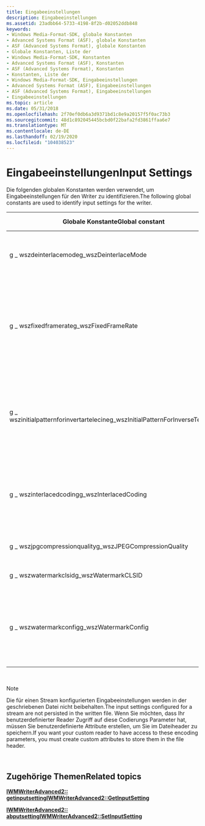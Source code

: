 ```yaml
---
title: Eingabeeinstellungen
description: Eingabeeinstellungen
ms.assetid: 23adbb64-5733-4198-8f2b-d02052ddb848
keywords:
- Windows Media-Format-SDK, globale Konstanten
- Advanced Systems Format (ASF), globale Konstanten
- ASF (Advanced Systems Format), globale Konstanten
- Globale Konstanten, Liste der
- Windows Media-Format-SDK, Konstanten
- Advanced Systems Format (ASF), Konstanten
- ASF (Advanced Systems Format), Konstanten
- Konstanten, Liste der
- Windows Media-Format-SDK, Eingabeeinstellungen
- Advanced Systems Format (ASF), Eingabeeinstellungen
- ASF (Advanced Systems Format), Eingabeeinstellungen
- Eingabeeinstellungen
ms.topic: article
ms.date: 05/31/2018
ms.openlocfilehash: 2f70ef0db6a3d9371bd1c8e9a20157f5f0ac73b3
ms.sourcegitcommit: 48d1c892045445bcbd0f22bafa2fd3861ffaa6e7
ms.translationtype: MT
ms.contentlocale: de-DE
ms.lasthandoff: 02/19/2020
ms.locfileid: "104038523"
---
```

# <a name="input-settings"></a><span data-ttu-id="a27ff-115">Eingabeeinstellungen</span><span class="sxs-lookup"><span data-stu-id="a27ff-115">Input Settings</span></span>

<span data-ttu-id="a27ff-116">Die folgenden globalen Konstanten werden verwendet, um Eingabeeinstellungen für den Writer zu identifizieren.</span><span class="sxs-lookup"><span data-stu-id="a27ff-116">The following global constants are used to identify input settings for the writer.</span></span>



| <span data-ttu-id="a27ff-117">Globale Konstante</span><span class="sxs-lookup"><span data-stu-id="a27ff-117">Global constant</span></span>                        | <span data-ttu-id="a27ff-118">WMT \_ attr- \_ DataType</span><span class="sxs-lookup"><span data-stu-id="a27ff-118">WMT\_ATTR\_DATATYPE</span></span>                                                                                                                       | <span data-ttu-id="a27ff-119">Beschreibung von *pValue*</span><span class="sxs-lookup"><span data-stu-id="a27ff-119">Description of *pValue*</span></span>                                                                                                                                                                                                                                                 |
|----------------------------------------|-------------------------------------------------------------------------------------------------------------------------------------------|-------------------------------------------------------------------------------------------------------------------------------------------------------------------------------------------------------------------------------------------------------------------------|
| <span data-ttu-id="a27ff-120">g \_ wszdeinterlacemode</span><span class="sxs-lookup"><span data-stu-id="a27ff-120">g\_wszDeinterlaceMode</span></span>                  | <span data-ttu-id="a27ff-121">**WMT \_ Geben Sie \_ DWORD** auf einen der Werte in der Mode-Tabelle im Thema [zu deinterlace-Video](to-deinterlace-video.md)ein.</span><span class="sxs-lookup"><span data-stu-id="a27ff-121">**WMT\_TYPE\_DWORD** set to one of the values in the mode table in the topic [To Deinterlace Video](to-deinterlace-video.md).</span></span>            | <span data-ttu-id="a27ff-122">Gibt bei Festlegung den Typ von Zeilen Sprung Inhalt der Eingabe an.</span><span class="sxs-lookup"><span data-stu-id="a27ff-122">When set, specifies the type of interlaced content of the input.</span></span> <span data-ttu-id="a27ff-123">Weitere Informationen finden [Sie unter dem deinterlace-Video](to-deinterlace-video.md).</span><span class="sxs-lookup"><span data-stu-id="a27ff-123">For more information, see [To Deinterlace Video](to-deinterlace-video.md).</span></span>                                                                                                                            |
| <span data-ttu-id="a27ff-124">g \_ wszfixedframerate</span><span class="sxs-lookup"><span data-stu-id="a27ff-124">g\_wszFixedFrameRate</span></span>                   | <span data-ttu-id="a27ff-125">**WMT- \_ Typ \_ bool**</span><span class="sxs-lookup"><span data-stu-id="a27ff-125">**WMT\_TYPE\_BOOL**</span></span>                                                                                                                       | <span data-ttu-id="a27ff-126">Wenn der Wert auf true festgelegt ist, wird der Codec angewiesen, während der Codierung keine Frames abzulegen.</span><span class="sxs-lookup"><span data-stu-id="a27ff-126">When set to True, instructs the codec not to drop any frames during encoding.</span></span> <span data-ttu-id="a27ff-127">Dies führt dazu, dass die [*Framerate*](wmformat-glossary.md) des Ausgabevideo Datenstroms konstant ist.</span><span class="sxs-lookup"><span data-stu-id="a27ff-127">This will cause the [*frame rate*](wmformat-glossary.md) of the output video stream to be constant.</span></span> <span data-ttu-id="a27ff-128">Die Framerate des Eingabestreams muss nicht konstant sein.</span><span class="sxs-lookup"><span data-stu-id="a27ff-128">The frame rate of the input stream does not need to be constant.</span></span> |
| <span data-ttu-id="a27ff-129">g \_ wszinitialpatternforinvertartelecine</span><span class="sxs-lookup"><span data-stu-id="a27ff-129">g\_wszInitialPatternForInverseTelecine</span></span> | <span data-ttu-id="a27ff-130">**WMT \_ Geben Sie \_ DWORD** auf einen der Werte in der ursprünglichen Muster Tabelle im Thema [zu deinterlace-Video](to-deinterlace-video.md)ein.</span><span class="sxs-lookup"><span data-stu-id="a27ff-130">**WMT\_TYPE\_DWORD** set to one of the values in the initial pattern table in the topic [To Deinterlace Video](to-deinterlace-video.md).</span></span> | <span data-ttu-id="a27ff-131">Wenn der Deinterlacing-Modus auf WM \_ DM \_ Deinterlacing \_ inversetelecine festgelegt ist, kann dieser so festgelegt werden, dass er das Muster der [*telecine*](wmformat-glossary.md) -Eingabe angibt.</span><span class="sxs-lookup"><span data-stu-id="a27ff-131">When the deinterlace mode is set to WM\_DM\_DEINTERLACE\_INVERSETELECINE, this can be set to specify the pattern of the [*telecine*](wmformat-glossary.md) input.</span></span> <span data-ttu-id="a27ff-132">Weitere Informationen finden [Sie unter dem deinterlace-Video](to-deinterlace-video.md).</span><span class="sxs-lookup"><span data-stu-id="a27ff-132">For more information, see [To Deinterlace Video](to-deinterlace-video.md).</span></span>        |
| <span data-ttu-id="a27ff-133">g \_ wszinterlacedcoding</span><span class="sxs-lookup"><span data-stu-id="a27ff-133">g\_wszInterlacedCoding</span></span>                 | <span data-ttu-id="a27ff-134">**WMT- \_ Typ \_ bool**</span><span class="sxs-lookup"><span data-stu-id="a27ff-134">**WMT\_TYPE\_BOOL**</span></span>                                                                                                                       | <span data-ttu-id="a27ff-135">Wenn der Wert auf true festgelegt ist, wird angegeben, dass der Codec den Stream als Zeilen Sprung-Inhalt codieren soll.</span><span class="sxs-lookup"><span data-stu-id="a27ff-135">When set to True, specifies that that the codec should encode the stream as interlaced content.</span></span> <span data-ttu-id="a27ff-136">Weitere Informationen finden [Sie unter So verwenden Sie](to-use-interlaced-video.md)ein Zeilen Sprung Video.</span><span class="sxs-lookup"><span data-stu-id="a27ff-136">For more information, see [To Use Interlaced Video](to-use-interlaced-video.md).</span></span>                                                                                       |
| <span data-ttu-id="a27ff-137">g \_ wszjpgcompressionquality</span><span class="sxs-lookup"><span data-stu-id="a27ff-137">g\_wszJPEGCompressionQuality</span></span>           | <span data-ttu-id="a27ff-138">**WMT- \_ Typ \_ DWORD**</span><span class="sxs-lookup"><span data-stu-id="a27ff-138">**WMT\_TYPE\_DWORD**</span></span>                                                                                                                      | <span data-ttu-id="a27ff-139">Gibt die JPEG-Qualitätsstufe (von 1 bis 100) an, die für die Eingabe verwendet werden soll.</span><span class="sxs-lookup"><span data-stu-id="a27ff-139">Specifies the JPEG quality level (from 1 to 100) to be used on the input.</span></span>                                                                                                                                                                                               |
| <span data-ttu-id="a27ff-140">g \_ wszwatermarkclsid</span><span class="sxs-lookup"><span data-stu-id="a27ff-140">g\_wszWatermarkCLSID</span></span>                   | <span data-ttu-id="a27ff-141">**WMT- \_ Typ- \_ GUID**</span><span class="sxs-lookup"><span data-stu-id="a27ff-141">**WMT\_TYPE\_GUID**</span></span>                                                                                                                       | <span data-ttu-id="a27ff-142">Der Wert wird auf die Wasserzeichen-GUID festgelegt.</span><span class="sxs-lookup"><span data-stu-id="a27ff-142">The value is set to the watermark GUID.</span></span>                                                                                                                                                                                                                                 |
| <span data-ttu-id="a27ff-143">g \_ wszwatermarkconfig</span><span class="sxs-lookup"><span data-stu-id="a27ff-143">g\_wszWatermarkConfig</span></span>                  | <span data-ttu-id="a27ff-144">**WMT \_ - \_ Typzeichenfolge**</span><span class="sxs-lookup"><span data-stu-id="a27ff-144">**WMT\_TYPE\_STRING**</span></span>                                                                                                                     | <span data-ttu-id="a27ff-145">Der Wert wird auf die Wasserzeichen Konfiguration festgelegt.</span><span class="sxs-lookup"><span data-stu-id="a27ff-145">The value is set to the watermark configuration.</span></span> <span data-ttu-id="a27ff-146">Dieser Wert variiert je nach dem Wasserzeichen DMO.</span><span class="sxs-lookup"><span data-stu-id="a27ff-146">This value will vary depending upon the watermarking DMO.</span></span> <span data-ttu-id="a27ff-147">Weitere Informationen finden Sie in der Dokumentation des Wasserzeichen Systems.</span><span class="sxs-lookup"><span data-stu-id="a27ff-147">Consult the documentation of the watermarking system for more information.</span></span>                                                                                   |



 

> [!Note]  
> <span data-ttu-id="a27ff-148">Die für einen Stream konfigurierten Eingabeeinstellungen werden in der geschriebenen Datei nicht beibehalten.</span><span class="sxs-lookup"><span data-stu-id="a27ff-148">The input settings configured for a stream are not persisted in the written file.</span></span> <span data-ttu-id="a27ff-149">Wenn Sie möchten, dass Ihr benutzerdefinierter Reader Zugriff auf diese Codierungs Parameter hat, müssen Sie benutzerdefinierte Attribute erstellen, um Sie im Dateiheader zu speichern.</span><span class="sxs-lookup"><span data-stu-id="a27ff-149">If you want your custom reader to have access to these encoding parameters, you must create custom attributes to store them in the file header.</span></span>

 

## <a name="related-topics"></a><span data-ttu-id="a27ff-150">Zugehörige Themen</span><span class="sxs-lookup"><span data-stu-id="a27ff-150">Related topics</span></span>

<dl> <dt>

[<span data-ttu-id="a27ff-151">**IWMWriterAdvanced2:: getinputsetting**</span><span class="sxs-lookup"><span data-stu-id="a27ff-151">**IWMWriterAdvanced2::GetInputSetting**</span></span>](/previous-versions/windows/desktop/api/Wmsdkidl/nf-wmsdkidl-iwmwriteradvanced2-getinputsetting)
</dt> <dt>

[<span data-ttu-id="a27ff-152">**IWMWriterAdvanced2:: abputsetting**</span><span class="sxs-lookup"><span data-stu-id="a27ff-152">**IWMWriterAdvanced2::SetInputSetting**</span></span>](/previous-versions/windows/desktop/api/Wmsdkidl/nf-wmsdkidl-iwmwriteradvanced2-setinputsetting)
</dt> </dl>

 

 




